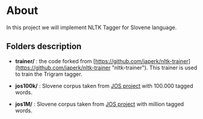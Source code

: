 About
======

In this project we will implement NLTK Tagger for Slovene language.

Folders description
------
* __trainer/__ : the code forked from [https://github.com/japerk/nltk-trainer](https://github.com/japerk/nltk-trainer "nltk-trainer"). This trainer is used to train the Trigram tagger.

* __jos100k/__ : Slovene corpus taken from [JOS project](http://nl.ijs.si/jos "Slovene corpus") with 100.000 tagged words.

* __jos1M/__ : Slovene corpus taken from [JOS project](http://nl.ijs.si/jos "Slovene corpus") with million tagged words.